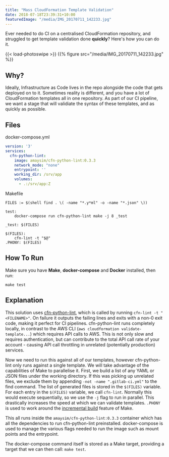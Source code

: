 ```yaml
---
title: "Mass CloudFormation Template Validation"
date: 2018-07-18T23:39:31+10:00
featuredImage: "/media/IMG_20170711_142233.jpg"
---
```


Ever needed to do CI on a centralised CloudFormation repository, and struggled to get template validation done **quickly**? Here's how you can do it.

<!--more-->

{{< load-photoswipe >}}
{{% figure src="/media/IMG_20170711_142233.jpg" %}}

## Why?

Ideally, Infrastructure as Code lives in the repo alongside the code that gets deployed on to it. Sometimes reality is different, and you have a lot of CloudFormation templates all in one repository. As part of our CI pipeline, we want a stage that will validiate the syntax of these templates, and as quickly as possible.

## Files

docker-compose.yml
```yaml
version: '3'
services:
  cfn-python-lint:
    image: amaysim/cfn-python-lint:0.3.3
    network_mode: "none"
    entrypoint: ''
    working_dir: /srv/app
    volumes:
      - .:/srv/app:Z
```

Makefile
```make
FILES := $(shell find . \( -name "*.y*ml" -o -name "*.json" \))

test:
	docker-compose run cfn-python-lint make -j 8 _test

_test: $(FILES)

$(FILES):
	cfn-lint -t "$@"
.PHONY: $(FILES)
```

## How To Run

Make sure you have **Make**, **docker-compose** and **Docker** installed, then run:

`make test`

## Explanation

This solution uses [cfn-python-lint](https://github.com/awslabs/cfn-python-lint), which is called by running `cfn-lint -t "<FILENAME>"`. On failure it outputs the failing lines and exits with a non-0 exit code, making it perfect for CI pipelines. cfn-python-lint runs completely locally, in contrast to the AWS CLI (`aws cloudformation validate-template...`) which requires API calls to AWS. This is not only slow and requires authentication, but can contribute to the total API call rate of your account - causing API call throttling in unrelated (potentially production) services.

Now we need to run this against all of our templates, however cfn-python-lint only runs against a single template. We will take advantage of the capabilities of Make to parallelise it. First, we build a list of any YAML or JSON files under the working directory. If this was picking up unrelated files, we exclude them by appending `-not -name ".gitlab-ci.yml"` to the find command. The list of generated files is stored in the `$(FILES)` variable. For each entry in the `$(FILES)` variable, we call `cfn-lint`. Normally this would execute sequentially, so we use the `-j` flag to run in parallel. This drastically increases the speed at which we can validate templates. `.PHONY` is used to work around the [incremental build](http://www.evanjones.ca/makefile-dependencies.html) feature of Make.

This all runs inside the `amaysim/cfn-python-lint:0.3.3` container which has all the dependencies to run cfn-python-lint preinstalled. docker-compose is used to manage the various flags needed to run the image such as mount points and the entrypoint.

The docker-compose command itself is stored as a Make target, providing a target that we can then call: `make test`.

